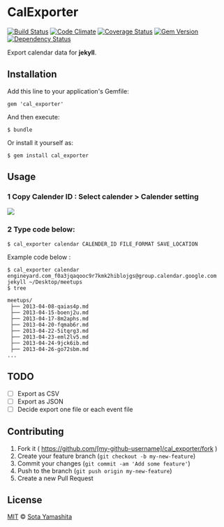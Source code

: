 CalExporter
============

[![Build Status](https://travis-ci.org/sota0805/cal_exporter.svg)](https://travis-ci.org/sota0805/cal_exporter)
[![Code Climate](https://codeclimate.com/github/sota0805/cal_exporter.png)](https://codeclimate.com/github/sota0805/cal_exporter)
[![Coverage Status](https://coveralls.io/repos/sota0805/cal_exporter/badge.png)](https://coveralls.io/r/sota0805/cal_exporter)
[![Gem Version](https://badge.fury.io/rb/cal_exporter.svg)](http://badge.fury.io/rb/cal_exporter)
[![Dependency Status](https://gemnasium.com/sota0805/cal_exporter.svg)](https://gemnasium.com/sota0805/cal_exporter)

Export calendar data for **jekyll**.

## Installation

Add this line to your application's Gemfile:

    gem 'cal_exporter'

And then execute:

    $ bundle

Or install it yourself as:

    $ gem install cal_exporter

## Usage

### 1 Copy Calender ID : Select calender > Calender setting

![](https://dl.dropboxusercontent.com/u/74344418/github-image/cal_expoter.png)

### 2 Type code below:


    $ cal_exporter calendar CALENDER_ID FILE_FORMAT SAVE_LOCATION

Example code below :

    $ cal_exporter calendar engineyard.com_f0a3jqaqooc9r7kmk2hiblojgs@group.calendar.google.com jekyll ~/Desktop/meetups
    $ tree

    meetups/
     ├── 2013-04-08-qaias4p.md
     ├── 2013-04-15-boenj2u.md
     ├── 2013-04-17-8m2aphs.md
     ├── 2013-04-20-fqmab6r.md
     ├── 2013-04-22-5itqrg3.md
     ├── 2013-04-23-eml2lv5.md
     ├── 2013-04-24-9jck6ib.md
     ├── 2013-04-26-go72sbm.md
    ...

## TODO

- [ ] Export as CSV
- [ ] Export as JSON
- [ ] Decide export one file or each event file

## Contributing

1. Fork it ( https://github.com/[my-github-username]/cal_exporter/fork )
2. Create your feature branch (`git checkout -b my-new-feature`)
3. Commit your changes (`git commit -am 'Add some feature'`)
4. Push to the branch (`git push origin my-new-feature`)
5. Create a new Pull Request

## License

[MIT](LICENSE) © [Sota Yamashita](https://github.com/sota0805)
